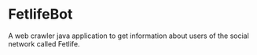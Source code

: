 # FetlifeBot
A web crawler java application to get information about users of the social network called Fetlife.
